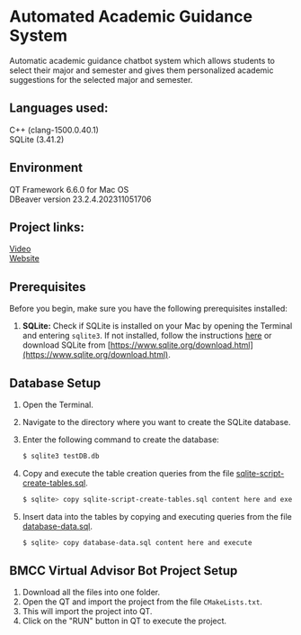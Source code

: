# Automated Academic Guidance System

Automatic academic guidance chatbot system which allows students to select their major and semester and gives them personalized academic suggestions for the selected major and semester.

## Languages used:
C++ (clang-1500.0.40.1)\
SQLite (3.41.2)

## Environment
QT Framework 6.6.0 for Mac OS \
DBeaver version 23.2.4.202311051706

## Project links: 
[Video](https://www.youtube.com/watch?v=5PbESbaHiAc)\
[Website](https://sites.google.com/view/advisementchatbot/)


## Prerequisites

Before you begin, make sure you have the following prerequisites installed:

1. **SQLite:** Check if SQLite is installed on your Mac by opening the Terminal and entering `sqlite3`. If not installed, follow the instructions [here](https://www.tutorialspoint.com/sqlite/sqlite_installation.htm) or download SQLite from [https://www.sqlite.org/download.html](https://www.sqlite.org/download.html).

## Database Setup

1. Open the Terminal.
2. Navigate to the directory where you want to create the SQLite database.
3. Enter the following command to create the database:

    ```bash
    $ sqlite3 testDB.db
    ```

4. Copy and execute the table creation queries from the file [sqlite-script-create-tables.sql](https://github.com/methsaraperera/fall23-final-project/blob/main/sqlite-script-create-tables.sql).

    ```bash
    $ sqlite> copy sqlite-script-create-tables.sql content here and execute
    ```

5. Insert data into the tables by copying and executing queries from the file [database-data.sql](https://github.com/methsaraperera/fall23-final-project/blob/main/database-data.sql).

    ```bash
    $ sqlite> copy database-data.sql content here and execute
    ```

## BMCC Virtual Advisor Bot Project Setup
1. Download all the files into one folder.
2. Open the QT and import the project from the file `CMakeLists.txt`.
3. This will import the project into QT.
4. Click on the "RUN" button in QT to execute the project.




